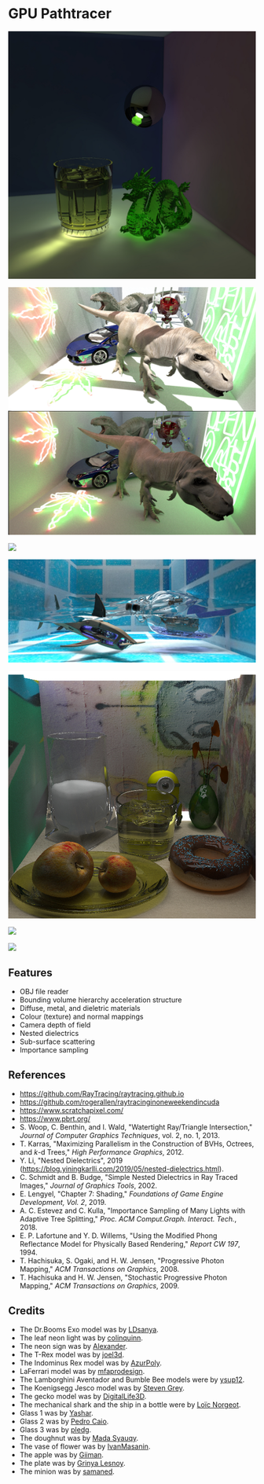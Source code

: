 # GPU Pathtracer

![](images/20200823_caustics.jpg)

![](images/20200707_t_rex_scene_3.jpg)

![](images/20200501_cars.jpg)

![](images/20200319_ship.jpg)

![](images/20200426_glass.jpg)

![](images/20200311_dragon.jpg)

![](images/20200110_dragon.jpg)


## Features
* OBJ file reader
* Bounding volume hierarchy acceleration structure
* Diffuse, metal, and dieletric materials
* Colour (texture) and normal mappings
* Camera depth of field
* Nested dielectrics
* Sub-surface scattering
* Importance sampling


## References

* https://github.com/RayTracing/raytracing.github.io
* https://github.com/rogerallen/raytracinginoneweekendincuda
* https://www.scratchapixel.com/
* https://www.pbrt.org/
* S. Woop, C. Benthin, and I. Wald, "Watertight Ray/Triangle Intersection," *Journal of Computer Graphics Techniques*, vol. 2, no. 1, 2013.
* T. Karras, "Maximizing Parallelism in the Construction of BVHs, Octrees, and *k*-d Trees," *High Performance Graphics*, 2012.
* Y. Li, "Nested Dielectrics", 2019 (https://blog.yiningkarlli.com/2019/05/nested-dielectrics.html).
* C. Schmidt and B. Budge, "Simple Nested Dielectrics in Ray Traced Images," *Journal of Graphics Tools*, 2002.
* E. Lengyel, "Chapter 7: Shading," *Foundations of Game Engine Development, Vol. 2*, 2019.
* A. C. Estevez and C. Kulla, "Importance Sampling of Many Lights with Adaptive Tree Splitting," *Proc. ACM Comput.Graph. Interact. Tech.*, 2018.
* E. P. Lafortune and Y. D. Willems, "Using the Modified Phong Reflectance Model for Physically Based Rendering," *Report CW 197*, 1994.
* T. Hachisuka, S. Ogaki, and H. W. Jensen, "Progressive Photon Mapping," *ACM Transactions on Graphics*, 2008.
* T. Hachisuka and H. W. Jensen, "Stochastic Progressive Photon Mapping," *ACM Transactions on Graphics*, 2009.


## Credits

* The Dr.Booms Exo model was by [LDsanya](https://www.blendswap.com/profile/740888).
* The leaf neon light was by [colinquinn](https://free3d.com/user/colinquinn).
* The neon sign was by [Alexander](https://www.cgtrader.com/alexbes).
* The T-Rex model was by [joel3d](https://www.turbosquid.com/Search/Artists/joel3d).
* The Indominus Rex model was by [AzurPoly](https://sketchfab.com/VapTor).
* LaFerrari model was by [mfaprodesign](https://free3d.com/user/mfaprodesign).
* The Lamborghini Aventador and Bumble Bee models were by [ysup12](https://free3d.com/user/ysup12).
* The Koenigsegg Jesco model was by [Steven Grey](https://sketchfab.com/Steven007).
* The gecko model was by [DigitalLife3D](https://sketchfab.com/DigitalLife3D).
* The mechanical shark and the ship in a bottle were by [Loïc Norgeot](https://sketchfab.com/norgeotloic).
* Glass 1 was by [Yashar](https://free3d.com/user/yashar1374).
* Glass 2 was by [Pedro Caio](https://free3d.com/user/pedrocaio442).
* Glass 3 was by [pledg](https://www.cgtrader.com/pledg).
* The doughnut was by [Mada Syauqy](https://free3d.com/user/masmada).
* The vase of flower was by [IvanMasanin](https://www.turbosquid.com/Search/Artists/IvanMasanin).
* The apple was by [Giiman](https://www.turbosquid.com/Search/Artists/Giimann).
* The plate was by [Grinya Lesnoy](https://free3d.com/user/lesovic).
* The minion was by [samaned](https://sketchfab.com/samaned).
